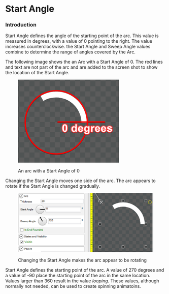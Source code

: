# Start Angle

### Introduction

Start Angle defines the angle of the starting point of the arc. This value is measured in degrees, with a value of 0 pointing to the right. The value increases counterclockwise. the Start Angle and Sweep Angle values combine to determine the range of angles covered by the Arc.

The following image shows the an Arc with a Start Angle of 0. The red lines and text are not part of the arc and are added to the screen shot to show the location of the Start Angle.

<figure><img src="../../../../.gitbook/assets/image (139).png" alt=""><figcaption><p>An arc with a Start Angle of 0</p></figcaption></figure>

Changing the Start Angle moves one side of the arc. The arc appears to rotate if the Start Angle is changed gradually.

<figure><img src="../../../../.gitbook/assets/27_04 35 54.gif" alt=""><figcaption><p>Changing the Start Angle makes the arc appear to be rotating</p></figcaption></figure>

Start Angle defines the starting point of the arc. A value of 270 degrees and a value of -90 place the starting point of the arc in the same location. Values larger than 360 result in the value _looping._ These values, although normally not needed, can be used to create spinning animatoins.
